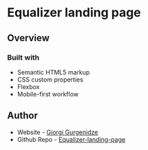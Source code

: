 # Equalizer landing page

## Overview

### Built with

- Semantic HTML5 markup
- CSS custom properties
- Flexbox
- Mobile-first workflow

## Author

- Website - [Giorgi Gurgenidze](https://www.your-site.com)
- Github Repo - [Equalizer-landing-page]()
